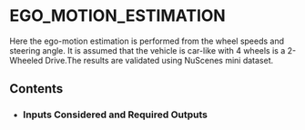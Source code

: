 # EGO_MOTION_ESTIMATION
Here the ego-motion estimation is performed from the wheel speeds and steering angle. It is assumed that the vehicle is car-like with 4 wheels is a 2-Wheeled Drive.The results are validated using NuScenes mini dataset.

## Contents

 - ### Inputs Considered and Required Outputs
